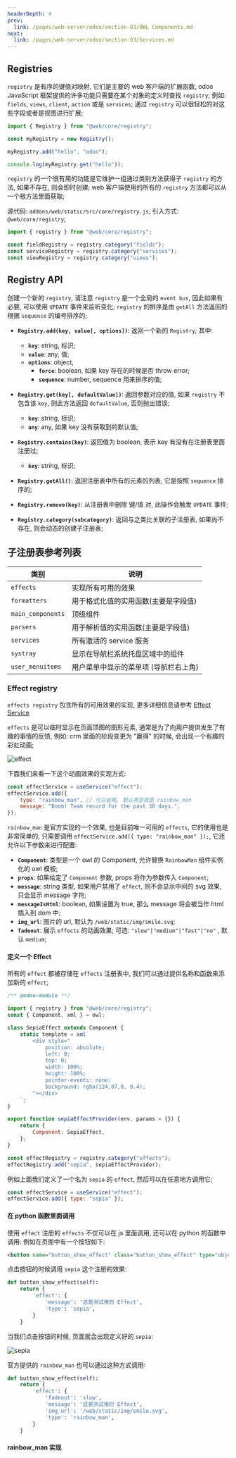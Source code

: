 ```yaml
---
headerDepth: 4
prev:
  link: /pages/web-server/odoo/section-03/OWL Components.md
next:
  link: /pages/web-server/odoo/section-03/Services.md
---
```


## Registries

`registry` 是有序的键值对映射, 它们是主要的 web 客户端的扩展函数, odoo JavaScript 框架提供的许多功能只需要在某个对象的定义时查找 `registry`; 例如: `fields`, `views`, `client`, `action` 或是 `services`; 通过 `registry` 可以很轻松的对这些字段或者是视图进行扩展;

```js
import { Registry } from "@web/core/registry";

const myRegistry = new Registry();

myRegistry.add("hello", "odoo");

console.log(myRegistry.get("hello"));
```

`registry` 的一个很有用的功能是它维护一组通过类别方法获得子 `registry` 的方法, 如果不存在, 则会即时创建; web 客户端使用的所有的 `registry` 方法都可以从一个根方法里面获取; 

源代码: `addons/web/static/src/core/registry.js`, 引入方式: `@web/core/registry`;

```js
import { registry } from "@web/core/registry";

const fieldRegistry = registry.category("fields");
const serviceRegistry = registry.category("services");
const viewRegistry = registry.category("views");
```

## Registry API

创建一个新的 `registry`, 请注意 `registry` 是一个全局的 `event bus`, 因此如果有必要, 可以使用 `UPDATE` 事件来监听变化; `registry` 的排序是由 `getAll` 方法返回的根据 `sequence` 的编号排序的;

- **`Registry.add(key, value[, options])`**: 返回一个新的 `Registry`; 其中:
    - **`key`**: string, 标识;
    - **`value`**: any, 值;
    - **`options`**: object, 
        - **`force`**: boolean, 如果 key 存在的时候是否 throw error;
        - **`sequence`**: number, sequence 用来排序的值;

- **`Registry.get(key[, defaultValue])`**: 返回参数对应的值, 如果 `registry` 不包含该 `key`, 则此方法返回 `defaultValue`, 否则抛出错误;
    - **`key`**: string, 标识;
    - **`any`**: any, 如果 key 没有获取到的默认值;

- **`Registry.contains(key)`**: 返回值为 boolean, 表示 key 有没有在注册表里面注册过;
    - **`key`**: string, 标识;

- **`Registry.getAll()`**: 返回注册表中所有的元素的列表, 它是按照 `sequence` 排序的;

- **`Registry.remove(key)`**: 从注册表中删除 键/值 对, 此操作会触发 `UPDATE` 事件;

- **`Registry.category(subcategory)`**: 返回与之类比关联的子注册表, 如果尚不存在, 则会动态的创建子注册表;

## 子注册表参考列表

| 类别                | 说明                   |
|-------------------|----------------------|
| `effects`         | 实现所有可用的效果            |
| `formatters`      | 用于格式化值的实用函数(主要是字段值)  |
| `main_components` | 顶级组件                 |
| `parsers`         | 用于解析值的实用函数(主要是字段值)   |
| `services`        | 所有激活的 service 服务     |
| `systray`         | 显示在导航栏系统托盘区域中的组件     |
| `user_menuitems`  | 用户菜单中显示的菜单项 (导航栏右上角) |

### Effect registry

`effects registry` 包含所有的可用效果的实现, 更多详细信息请参考 [Effect Service]()

`effects` 是可以临时显示在页面顶图的图形元素, 通常是为了向用户提供发生了有趣的事情的反馈, 例如: crm 里面的阶段变更为 "赢得" 的时候, 会出现一个有趣的彩虹动画;

![effect](/images/odoo/S22/effect.png)

下面我们来看一下这个动画效果的实现方式:

```js
const effectService = useService("effect");
effectService.add({
    type: "rainbow_man", // 可以省略, 默认类型就是 rainbow_man
    message: "Boom! Team record for the past 30 days.",
});
```
`rainbow_man` 是官方实现的一个效果, 也是目前唯一可用的 `effects`,  它的使用也是非常简单的, 只需要调用 `effectService.add({ type: "rainbow_man" });`, 它还允许以下参数来进行配置:

- **`Component`**: 类型是一个 owl 的  Component, 允许替换 `RainbowMan` 组件实例化的 owl 模板;
- **`props`**: 如果给定了 `Component` 参数, props 将作为参数传入 `Component`;
- **`message`**: string 类型, 如果用户禁用了 `effect`, 则不会显示中间的 svg 效果, 只会显示 message 字符;
- **`messageIsHtml`**: boolean, 如果设置为 true, 那么 message 将会被当作 html 插入到 dom 中;
- **`img_url`**: 图片的 url, 默认为 `/web/static/img/smile.svg`;
- **`fadeout`**: 展示 `effects` 的动画效果; 可选: `"slow"|"medium"|"fast"|"no"` , 默认 `medium`;

#### 定义一个 Effect

所有的 `effect` 都被存储在 `effects` 注册表中, 我们可以通过提供名称和函数来添加新的 `effect`;

```js
/** @odoo-module **/

import { registry } from "@web/core/registry";
const { Component, xml } = owl;

class SepiaEffect extends Component {
    static template = xml`
        <div style="
            position: absolute;
            left: 0;
            top: 0;
            width: 100%;
            height: 100%;
            pointer-events: none;
            background: rgba(124,87,0, 0.4);
        "></div>
    `;
}

export function sepiaEffectProvider(env, params = {}) {
    return {
        Component: SepiaEffect,
    };
}

const effectRegistry = registry.category("effects");
effectRegistry.add("sepia", sepiaEffectProvider);
```
例如上面我们定义了一个名为 `sepia` 的 `effect`, 然后可以在任意地方调用它; 

```js
const effectService = useService("effect");
effectService.add({ type: "sepia" });
```

#### 在 python 函数里面调用

使用 `effect` 注册的 `effects` 不仅可以在 js 里面调用, 还可以在 python 的函数中调用: 例如在页面中有一个按钮如下:

```xml
<button name="button_show_effect" class="button_show_effect" type="object" string="Effect" />
```
点击按钮的时候调用 `sepia` 这个注册的效果:

```python
def button_show_effect(self):
    return {
        'effect': {
            'message': '这是测试用的 Effect',
            'type': 'sepia',
        }
    }
```
当我们点击按钮的时候, 页面就会出现定义好的 `sepia`:

![sepia](/images/odoo/S22/sepia.png)

官方提供的 `rainbow_man` 也可以通过这种方式调用:

```python
def button_show_effect(self):
    return {
        'effect': {
            'fadeout': 'slow',
            'message': '这是测试用的 Effect',
            'img_url': '/web/static/img/smile.svg',
            'type': 'rainbow_man',
        }
    }
```

#### rainbow_man 实现











